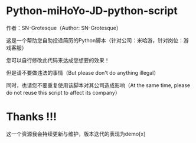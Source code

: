 # Python-miHoYo-JD-python-script

作者：SN-Grotesque（Author: SN-Grotesque）

这是一个帮助您自助投递简历的Python脚本（针对公司：米哈游，针对岗位：游戏客服）

您可以自行修改此代码来达成您想要的效果！

但是请不要做违法的事情（But please don't do anything illegal）

同时，也请您不要重复使用该脚本对其公司造成影响（At the same time, please do not reuse this script to affect its company）

# Thanks !!!

这一个资源我会持续更新与维护，版本迭代的表现为demo[x]
